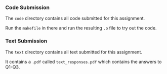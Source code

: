 ### Code Submission

The `code` directory contains all code submitted for this assignment.

Run the `makefile` in there and run the resulting `.o` file to try out the code.


### Text Submission

The `text` directory contains all text submitted for this assignment.

It contains a `.pdf` called `text_responses.pdf` which contains the answers to Q1-Q3.
